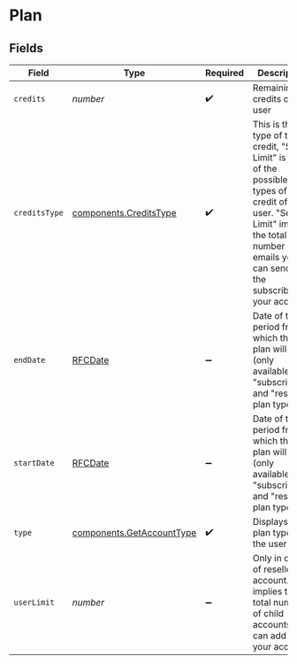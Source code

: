 # Plan


## Fields

| Field                                                                                                                                                                                           | Type                                                                                                                                                                                            | Required                                                                                                                                                                                        | Description                                                                                                                                                                                     | Example                                                                                                                                                                                         |
| ----------------------------------------------------------------------------------------------------------------------------------------------------------------------------------------------- | ----------------------------------------------------------------------------------------------------------------------------------------------------------------------------------------------- | ----------------------------------------------------------------------------------------------------------------------------------------------------------------------------------------------- | ----------------------------------------------------------------------------------------------------------------------------------------------------------------------------------------------- | ----------------------------------------------------------------------------------------------------------------------------------------------------------------------------------------------- |
| `credits`                                                                                                                                                                                       | *number*                                                                                                                                                                                        | :heavy_check_mark:                                                                                                                                                                              | Remaining credits of the user                                                                                                                                                                   | 8755                                                                                                                                                                                            |
| `creditsType`                                                                                                                                                                                   | [components.CreditsType](../../models/components/creditstype.md)                                                                                                                                | :heavy_check_mark:                                                                                                                                                                              | This is the type of the credit, "Send Limit" is one of the possible types of credit of a user. "Send Limit" implies the total number of emails you can send to the subscribers in your account. | sendLimit                                                                                                                                                                                       |
| `endDate`                                                                                                                                                                                       | [RFCDate](../../types/rfcdate.md)                                                                                                                                                               | :heavy_minus_sign:                                                                                                                                                                              | Date of the period from which the plan will end (only available for "subscription" and "reseller" plan type)                                                                                    | 2017-01-31                                                                                                                                                                                      |
| `startDate`                                                                                                                                                                                     | [RFCDate](../../types/rfcdate.md)                                                                                                                                                               | :heavy_minus_sign:                                                                                                                                                                              | Date of the period from which the plan will start (only available for "subscription" and "reseller" plan type)                                                                                  | 2016-12-31                                                                                                                                                                                      |
| `type`                                                                                                                                                                                          | [components.GetAccountType](../../models/components/getaccounttype.md)                                                                                                                          | :heavy_check_mark:                                                                                                                                                                              | Displays the plan type of the user                                                                                                                                                              | subscription                                                                                                                                                                                    |
| `userLimit`                                                                                                                                                                                     | *number*                                                                                                                                                                                        | :heavy_minus_sign:                                                                                                                                                                              | Only in case of reseller account. It implies the total number of child accounts you can add to your account.                                                                                    | 10                                                                                                                                                                                              |